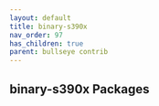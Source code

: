 ```yaml
---
layout: default
title: binary-s390x
nav_order: 97
has_children: true
parent: bullseye contrib
---
```


## binary-s390x Packages
